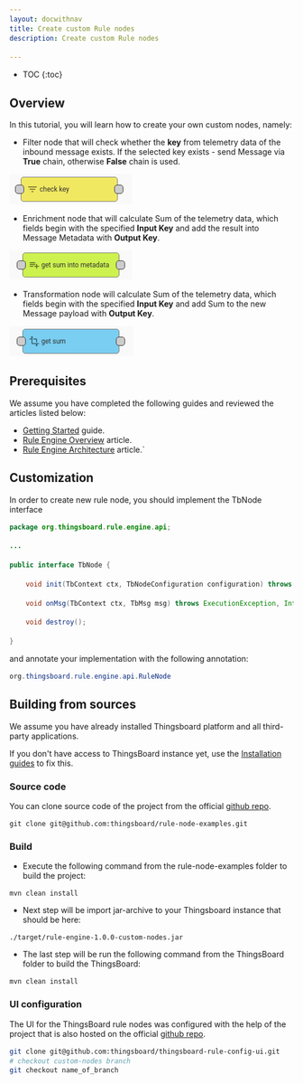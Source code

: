 ```yaml
---
layout: docwithnav
title: Create custom Rule nodes
description: Create custom Rule nodes

---
```


* TOC
{:toc}

## Overview

In this tutorial, you will learn how to create your own custom nodes, namely:

 - Filter node that will check whether the **key** from telemetry data of the inbound message exists. If the selected key exists - send Message via **True** chain, otherwise **False** chain is used.
 
 ![image](/images/user-guide/contribution/customization/check-key-node.png)
 
 - Enrichment node that will calculate Sum of the telemetry data, which fields begin with the specified **Input Key** and add the result into Message Metadata with **Output Key**.
 
 ![image](/images/user-guide/contribution/customization/get-sum-in-metadata-node.png)
 
 - Transformation node will calculate Sum of the telemetry data, which fields begin with the specified **Input Key** and add Sum to the new Message payload with **Output Key**.
 
 ![image](/images/user-guide/contribution/customization/get-sum-node.png)


## Prerequisites 

We assume you have completed the following guides and reviewed the articles listed below:

  * [Getting Started](/docs/getting-started-guides/helloworld/) guide.
  * [Rule Engine Overview](/docs/user-guide/rule-engine-2-0/overview/) article.
  * [Rule Engine Architecture](/docs/user-guide/rule-engine-2-0/architecture/) article.`


## Customization 

In order to create new rule node, you should implement the TbNode interface

```java
package org.thingsboard.rule.engine.api;

...

public interface TbNode {

    void init(TbContext ctx, TbNodeConfiguration configuration) throws TbNodeException;

    void onMsg(TbContext ctx, TbMsg msg) throws ExecutionException, InterruptedException, TbNodeException;

    void destroy();

}
```

and annotate your implementation with the following annotation:

```java
org.thingsboard.rule.engine.api.RuleNode 
```


## Building from sources

  We assume you have already installed Thingsboard platform and all third-party applications.

  If you don't have access to ThingsBoard instance yet, use the [Installation guides](/docs/guides/#AnchorIDInstallationGuides) to fix this.

### Source code

 You can clone source code of the project from the official [github repo](https://github.com/thingsboard/rule-node-examples).

```
git clone git@github.com:thingsboard/rule-node-examples.git
```

### Build

 - Execute the following command  from the rule-node-examples folder to build the project:
 
```
mvn clean install
``` 

 - Next step will be import jar-archive to your Thingsboard instance that should be here:
 
```
./target/rule-engine-1.0.0-custom-nodes.jar
```

 - The last step will be run the following command from the ThingsBoard folder to build the ThingsBoard:
 
```
mvn clean install
```  


### UI configuration

The UI for the ThingsBoard rule nodes was configured with the help of the project that is also hosted on the official [github repo](https://github.com/thingsboard/thingsboard-rule-config-ui).

```bash
git clone git@github.com:thingsboard/thingsboard-rule-config-ui.git
# checkout custom-nodes branch
git checkout name_of_branch
```
